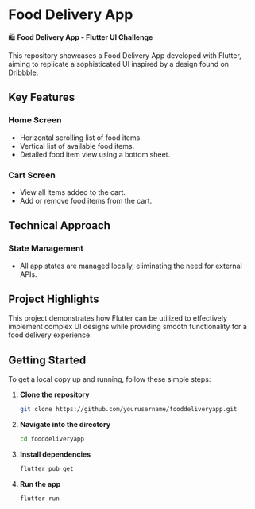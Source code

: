 # Food Delivery App

🛍️ **Food Delivery App - Flutter UI Challenge**

This repository showcases a Food Delivery App developed with Flutter, aiming to replicate a sophisticated UI inspired by a design found on [Dribbble](https://dribbble.com/shots/15082658-Food-Delivery-App).

## Key Features

### Home Screen
- Horizontal scrolling list of food items.
- Vertical list of available food items.
- Detailed food item view using a bottom sheet.

### Cart Screen
- View all items added to the cart.
- Add or remove food items from the cart.

## Technical Approach
### State Management
- All app states are managed locally, eliminating the need for external APIs.

## Project Highlights
This project demonstrates how Flutter can be utilized to effectively implement complex UI designs while providing smooth functionality for a food delivery experience.

## Getting Started
To get a local copy up and running, follow these simple steps:

1. **Clone the repository**
   ```bash
   git clone https://github.com/yourusername/fooddeliveryapp.git
   
2. **Navigate into the directory**
   ```bash
   cd fooddeliveryapp

3. **Install dependencies**
   ```bash
   flutter pub get

4. **Run the app**
   ```bash
   flutter run